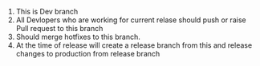 1. This is Dev branch 
2. All Devlopers who are working for current relase should push or raise Pull request to this branch 
3. Should merge hotfixes to this branch.
4. At the time of release will create a release branch from this and release changes to production from release branch

